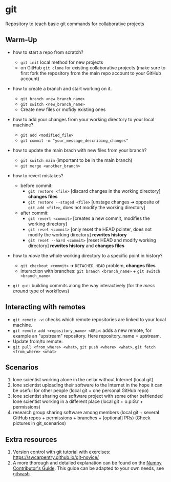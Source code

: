 # git
Repository to teach basic git commands for collaborative projects

## Warm-Up
- how to start a repo from scratch?
    - `git init` local method for new projects
    -  on GitHub `git clone` for existing collaborative projects 
    (make sure to first fork the repository from the main repo account to your GitHub account)
    
- how to create a branch and start working on it.
    - `git branch <new_branch_name>`
    - `git switch <new_branch_name>`
    - Create new files or mofidy existing ones
    
- how to add your changes from your working directory to your local machine?
    - `git add <modified_file>`
    - `git commit -m "your_message_describing_changes"`

- how to update the main brach with new files from your branch?
    - `git switch main` (important to be in the main branch)
    - `git merge <another_branch>`
    
- how to revert mistakes?
    - before commit:
      - `git restore <file>` [discard changes in the working directory] __changes files__
      - `git restore --staged <file>` [unstage changes ➔ opposite of `git add <file>`, does not modify the working directory]
    - after commit:
      - `git revert <commit>` [creates a new commit, modifies the working directory]
      - `git reset <commit>` [only reset the HEAD pointer, does not modify the working directory] __rewrites history__ 
      - `git reset --hard <commit>` [reset HEAD and modify working directory] __rewrites history__ and __changes files__
      
- how to *move* the whole working directory to a specific point in history?
    - `git checkout <commit>` ➔ `DETACHED HEAD` problem, __changes__ __files__
    - interaction with branches: `git branch <branch_name>` + `git switch <branch_name>` 
- `git gui`: building commits along the way interactively (for the *mess around* type of workflows)


## Interacting with remotes
- `git remote -v`: checks which remote repositories are linked to your local machine.
- `git remote add <repository_name> <URL>`: adds a new remote, for example an "upstream" repository. Here repository_name = upstream.
-  Update from/to remote:
  - `git pull <from_where> <what>`, `git push <where> <what>`, `git fetch <from_where> <what>`

## Scenarios
1. lone scientist working alone in the cellar without Internet (local git)
2. lone scientist uploading their software to the Internet in the hope it can be useful for other people (local git + one personal GitHub repo)
3. lone scientist sharing one software project with some other befriended lone scientist working in a different place (local git + o.p.G.r + permissions)
4. research group sharing software among members (local git + several GitHub repos + permissions + branches + [optional] PRs)
(Check pictures in git_scenarios)

## Extra resources
1. Version control with git tutorial with exercises: https://swcarpentry.github.io/git-novice/
2. A more thorough and detailed explanation can be found on the [Numpy Contributor's Guide](https://docs.scipy.org/doc/numpy/dev/gitwash/index.html).
 This guide can be adapted to your own needs, see [gitwash](https://github.com/matthew-brett/gitwash).
